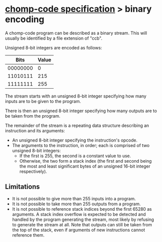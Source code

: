 # [chomp-code specification](./readme.md) > binary encoding

A chomp-code program can be described as a binary stream.  This will usually be identified by a file extension of "ccb".

Unsigned 8-bit integers are encoded as follows:

| Bits     | Value |
| -------- | ----- |
| 00000000 | 0     |
| 11010111 | 215   |
| 11111111 | 255   |

The stream starts with an unsigned 8-bit integer specifying how many inputs are to be given to the program.

There is then an unsigned 8-bit integer specifying how many outputs are to be taken from the program.

The remainder of the stream is a repeating data structure describing an instruction and its arguments:

- An unsigned 8-bit integer specifying the instruction's opcode.
- The arguments to the instruction, in order; each is comprised of two unsigned 8-bit integers:
  - If the first is 255, the second is a constant value to use.
  - Otherwise, the two form a stack index (the first and second being the most and least significant bytes of an unsigned 16-bit integer respectively).

## Limitations

- It is not possible to give more than 255 inputs into a program.
- It is not possible to take more than 255 outputs from a program.
- It is not possible to reference stack indices beyond the first 65280 as arguments.  A stack index overflow is expected to be detected and handled by the program generating the stream, most likely by refusing to generate the stream at all.  Note that outputs can still be taken from the top of the stack, even if arguments of new instructions cannot reference them.
